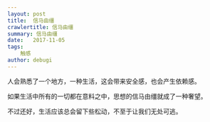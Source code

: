 ```yaml
---
layout: post
title:  信马由缰
crawlertitle: 信马由缰
summary: 信马由缰
date:   2017-11-05
tags:
    触感
author: debugi
---
```


人会熟悉了一个地方，一种生活，这会带来安全感，也会产生依赖感。

如果生活中所有的一切都在意料之中，思想的信马由缰就成了一种奢望。  

不过还好，生活应该总会留下些松动，不至于让我们无处可逃。
